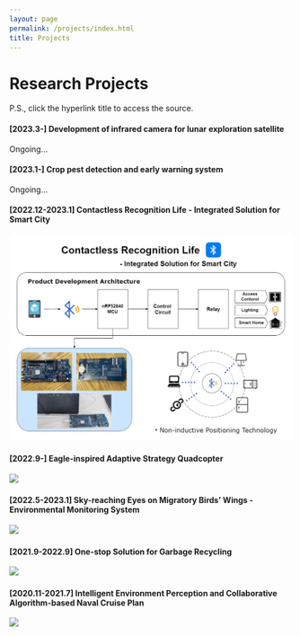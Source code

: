 ```yaml
---
layout: page
permalink: /projects/index.html
title: Projects
---
```


# Research Projects

P.S., click the hyperlink title to access the source.<br>

#### **[2023.3-] Development of infrared camera for lunar exploration satellite**

Ongoing...

#### **[2023.1-] Crop pest detection and early warning system**

Ongoing...

#### **[2022.12-2023.1] Contactless Recognition Life - Integrated Solution for Smart City**

<img src="https://github.com/JinDucheng/JinDucheng.github.io/raw/master/src/images/Contactless.png">

#### **[2022.9-] Eagle-inspired Adaptive Strategy Quadcopter**

<img src="https://github.com/JinDucheng/JinDucheng.github.io/raw/master/src/images/Quadcopter.png">

#### **[2022.5-2023.1] Sky-reaching Eyes on Migratory Birds' Wings - Environmental Monitoring System**

<img src="https://github.com/JinDucheng/JinDucheng.github.io/raw/master/src/images/migratory-bird.png">

#### **[2021.9-2022.9] One-stop Solution for Garbage Recycling**

<img src="https://github.com/JinDucheng/JinDucheng.github.io/raw/master/src/images/garbage-bin.png">

#### **[2020.11-2021.7] Intelligent Environment Perception and Collaborative Algorithm-based Naval Cruise Plan**

<img src="https://github.com/JinDucheng/JinDucheng.github.io/raw/master/src/images/Cruise.png">







